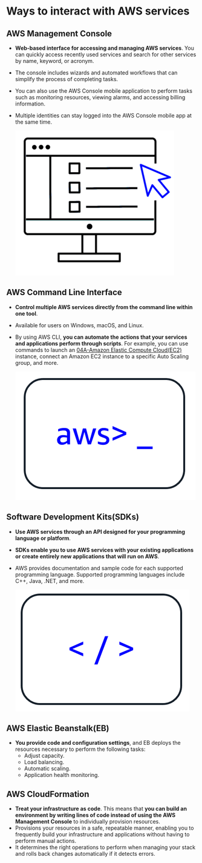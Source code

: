 # Ways to interact with AWS services

## AWS Management Console
- **Web-based interface for accessing and managing AWS services**. You can quickly access recently used services and search for other services by name, keyword, or acronym. 
- The console includes wizards and automated workflows that can simplify the process of completing tasks.
- You can also use the AWS Console mobile application to perform tasks such as monitoring resources, viewing alarms, and accessing billing information. 
- Multiple identities can stay logged into the AWS Console mobile app at the same time.

	![aws_management_console](../img/aws_management_console.png)

## AWS Command Line Interface
- **Control multiple AWS services directly from the command line within one tool**. 
- Available for users on Windows, macOS, and Linux.
- By using AWS CLI, **you can automate the actions that your services and applications perform through scripts**. For example, you can use commands to launch an [04A-Amazon Elastic Compute Cloud(EC2)](../Module%202%20-%20Compute%20in%20the%20Cloud/04A-Amazon%20Elastic%20Compute%20Cloud(EC2).md) instance, connect an Amazon EC2 instance to a specific Auto Scaling group, and more.

	![aws_command_line_interface](../img/aws_command_line_interface.png)

## Software Development Kits(SDKs)
- **Use AWS services through an API designed for your programming language or platform**. 
- **SDKs enable you to use AWS services with your existing applications or create entirely new applications that will run on AWS**.
- AWS provides documentation and sample code for each supported programming language. Supported programming languages include C++, Java, .NET, and more.

	![sdks](../img/sdks.png)

## AWS Elastic Beanstalk(EB)
- **You provide code and configuration settings**, and EB deploys the resources necessary to perform the following tasks:
	- Adjust capacity.
	- Load balancing.
	- Automatic scaling.
	- Application health monitoring.

## AWS CloudFormation
- **Treat your infrastructure as code**. This means that **you can build an environment by writing lines of code instead of using the AWS Management Console** to individually provision resources.
- Provisions your resources in a safe, repeatable manner, enabling you to frequently build your infrastructure and applications without having to perform manual actions.
- It determines the right operations to perform when managing your stack and rolls back changes automatically if it detects errors.